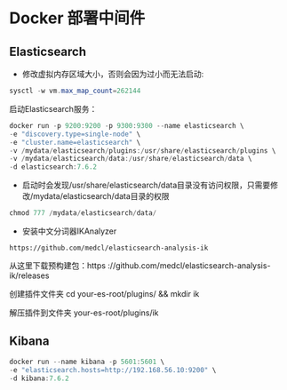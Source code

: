 # Docker 部署中间件

## Elasticsearch

- 修改虚拟内存区域大小，否则会因为过小而无法启动:

```java
sysctl -w vm.max_map_count=262144
```

启动Elasticsearch服务：

```java
docker run -p 9200:9200 -p 9300:9300 --name elasticsearch \
-e "discovery.type=single-node" \
-e "cluster.name=elasticsearch" \
-v /mydata/elasticsearch/plugins:/usr/share/elasticsearch/plugins \
-v /mydata/elasticsearch/data:/usr/share/elasticsearch/data \
-d elasticsearch:7.6.2
```

- 启动时会发现/usr/share/elasticsearch/data目录没有访问权限，只需要修改/mydata/elasticsearch/data目录的权限

```java
chmod 777 /mydata/elasticsearch/data/
```

- 安装中文分词器IKAnalyzer

`https://github.com/medcl/elasticsearch-analysis-ik`

从这里下载预构建包：https ://github.com/medcl/elasticsearch-analysis-ik/releases

创建插件文件夹 cd your-es-root/plugins/ && mkdir ik

解压插件到文件夹 your-es-root/plugins/ik

## Kibana

```java
docker run --name kibana -p 5601:5601 \
-e "elasticsearch.hosts=http://192.168.56.10:9200" \
-d kibana:7.6.2
```
